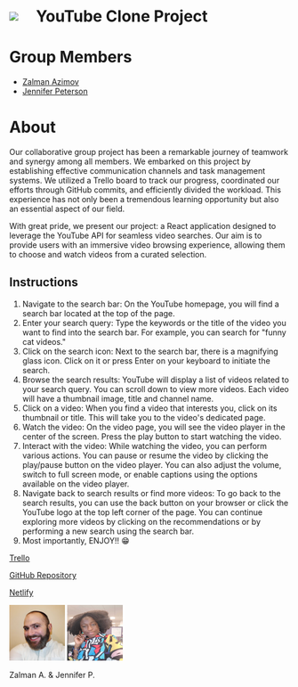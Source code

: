 # <span style="display:flex; align-items:center;"><img src="https://www.freeiconspng.com/uploads/hd-youtube-logo-png-transparent-background-20.png" style="width:5vw; margin:0; padding:0;"/> YouTube Clone Project

<p>
<h1>Group Members</h1>
<ul>

<li><a href="https://github.com/zalazimovr">Zalman Azimov</a></li>
<li><a href="https://github.com/JenniferPeterson1203">Jennifer Peterson</a></li>

</ul>
</p>

# About

<p>
Our collaborative group project has been a remarkable journey of teamwork and synergy among all members. We embarked on this project by establishing effective communication channels and task management systems. We utilized a Trello board to track our progress, coordinated our efforts through GitHub commits, and efficiently divided the workload. This experience has not only been a tremendous learning opportunity but also an essential aspect of our field.

With great pride, we present our project: a React application designed to leverage the YouTube API for seamless video searches. Our aim is to provide users with an immersive video browsing experience, allowing them to choose and watch videos from a curated selection.

</p>

## Instructions

<ol>
<li>
 Navigate to the search bar: On the YouTube homepage, you will find a search bar located at the top of the page.
</li>
<li>Enter your search query: Type the keywords or the title of the video you want to find into the search bar. For example, you can search for "funny cat videos."</li>
<li>Click on the search icon: Next to the search bar, there is a magnifying glass icon. Click on it or press Enter on your keyboard to initiate the search.</li>
<li>Browse the search results: YouTube will display a list of videos related to your search query. You can scroll down to view more videos. Each video will have a thumbnail image, title and channel name.</li>
<li>Click on a video: When you find a video that interests you, click on its thumbnail or title. This will take you to the video's dedicated page.</li>
<li>Watch the video: On the video page, you will see the video player in the center of the screen. Press the play button to start watching the video.</li>
<li>Interact with the video: While watching the video, you can perform various actions. You can pause or resume the video by clicking the play/pause button on the video player. You can also adjust the volume, switch to full screen mode, or enable captions using the options available on the video player.</li>
<li>Navigate back to search results or find more videos: To go back to the search results, you can use the back button on your browser or click the YouTube logo at the top left corner of the page. You can continue exploring more videos by clicking on the recommendations or by performing a new search using the search bar.</li>
<li>Most importantly, ENJOY!! 😁</li>
</ol>

<a href="https://trello.com/b/ZbMUafvG">Trello</a>

<a href="https://zalazimov.github.io/project-youtube-clone/">GitHub Repository</a>

<a href="https://jenn-and-zalman-youtube.netlify.app/">Netlify</a>

<img src="src/Components/About/images/zalman.jpg" width="100" height="100"/>
<img src="src/Components/About/images/Jennifer.jpg" width="100" height="100">
<br/>
<p>Zalman A. & Jennifer P.</p>
